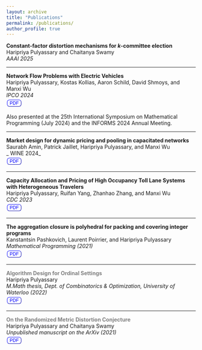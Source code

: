 ```yaml
---
layout: archive
title: "Publications"
permalink: /publications/
author_profile: true
---
```

<style>.button {
   background-color: white;
  border-width: 1px;
  border-color: blue;
  color: blue;
  text-align: center;
  text-decoration: none;
  display: inline-block;
  font-size: 12px;
  margin: 4px 2px;
}
.button:hover {
      background-color:#002ead;
      color:white;
      transition: 0.1s;
  }

.button1 {border-radius: 2px;}
.button2 {border-radius: 4px;}
.button3 {border-radius: 6px;}
.button4 {border-radius: 12px;}
.button5 {border-radius: 50%;}</style>
<!-- 
{% if site.author.googlescholar %}
  <div class="wordwrap">You can also find my articles on <a href="{{site.author.googlescholar}}">my Google Scholar profile</a>.</div>
{% endif %}

{% include base_path %} -->

<!-- {% for post in site.publications reversed %}
  {% include archive-single.html %}
{% endfor %} -->


__Constant-factor distortion mechanisms for _k_-committee election__\
Haripriya Pulyassary and Chaitanya Swamy\
_AAAI 2025_

---

__Network Flow Problems with Electric Vehicles__\
Haripriya Pulyassary, Kostas Kollias, Aaron Schild, David Shmoys, and Manxi Wu\
_IPCO 2024_\
<a href="https://arxiv.org/abs/2311.05040">
<button class="button button3">PDF</button></a>


Also presented at the 25th International Symposium on Mathematical Programming (July 2024) and the INFORMS 2024 Annual Meeting. <!-- the ORIE advisory council meeting (May 2024), and the NYC Joint PhD colloquium (May 2024). -->

---
__Market design for dynamic pricing and pooling in capacitated networks__ \
Saurabh Amin, Patrick Jaillet, Haripriya Pulyassary, and Manxi Wu\
_ WINE 2024_\
<a href="https://arxiv.org/abs/2307.03994">
<button class="button button3">PDF</button></a>

<!-- Presented at the _INFORMS 2023 Annual Meeting_ -->

---

__Capacity Allocation and Pricing of High Occupancy Toll Lane Systems with Heterogeneous Travelers__\
Haripriya Pulyassary, Ruifan Yang, Zhanhao Zhang, and Manxi Wu\
_CDC 2023_\
<a href="https://arxiv.org/abs/2304.09234">
<button class="button button3">PDF</button></a>

---

__The aggregation closure is polyhedral for packing and covering integer programs__ \
Kanstantsin Pashkovich,  Laurent Poirrier, and Haripriya Pulyassary\
_Mathematical Programming (2021)_\
<a href="https://link.springer.com/article/10.1007/s10107-021-01723-1">
<button class="button button3">PDF</button></a>


---



<!-- --- -->

<span style="color:gray">__Algorithm Design for Ordinal Settings__</span>\
Haripriya Pulyassary\
_M.Math thesis, Dept. of Combinatorics & Optimization, University of Waterloo (2022)_\
<a href="https://uwspace.uwaterloo.ca/handle/10012/18668">
<button class="button button3">PDF</button></a>

---

<span style="color:gray">__On the Randomized Metric Distortion Conjecture__</span>\
Haripriya Pulyassary and Chaitanya Swamy\
_Unpublished manuscript on the ArXiv (2021)_\
<a href="https://arxiv.org/abs/2111.08698"><button class="button button3">PDF</button></a>

